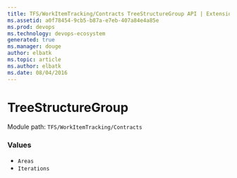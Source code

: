 ```yaml
---
title: TFS/WorkItemTracking/Contracts TreeStructureGroup API | Extensions for Visual Studio Team Services
ms.assetid: a0f78454-9cb5-b87a-e7eb-407a84e4a85e
ms.prod: devops
ms.technology: devops-ecosystem
generated: true
ms.manager: douge
author: elbatk
ms.topic: article
ms.author: elbatk
ms.date: 08/04/2016
---
```


# TreeStructureGroup

Module path: `TFS/WorkItemTracking/Contracts`

### Values

* `Areas` 
* `Iterations` 
